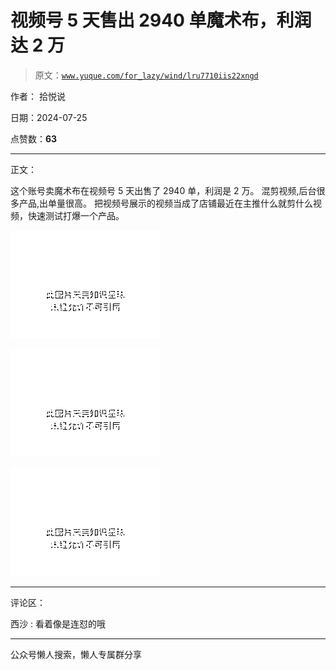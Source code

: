 # 视频号 5 天售出 2940 单魔术布，利润达 2 万

> 原文：[`www.yuque.com/for_lazy/wind/lru7710iis22xngd`](https://www.yuque.com/for_lazy/wind/lru7710iis22xngd)

作者： 拾悦说

日期：2024-07-25

点赞数：**63**

* * *

正文：

这个账号卖魔术布在视频号 5 天出售了 2940 单，利润是 2 万。 混剪视频,后台很多产品,出单量很高。
把视频号展示的视频当成了店铺最近在主推什么就剪什么视频，快速测试打爆一个产品。

![](img/64f6fd86fb8790f55450fca8e9959427.png "None")

![](img/b3e7199150e84276023461dc37acc24c.png "None")

![](img/efa81d3bec81ae5b7c0bed7e1f4c5598.png "None")

* * *

评论区：

西沙 : 看着像是连怼的哦

* * *

公众号懒人搜索，懒人专属群分享